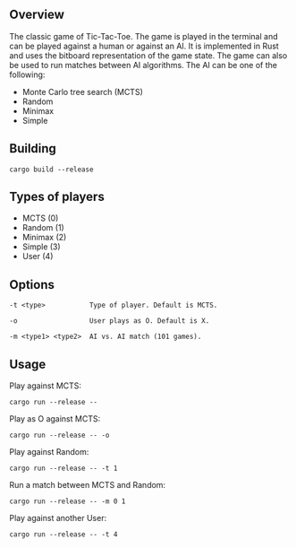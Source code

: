 Overview
--------
The classic game of Tic-Tac-Toe. The game is played in the terminal and can be played against a human or against an AI. It is implemented in Rust and uses the bitboard representation of the game state. The game can also be used to run matches between AI algorithms. The AI can be one of the following:
- Monte Carlo tree search (MCTS)
- Random
- Minimax
- Simple

Building
--------
```
cargo build --release
```

Types of players
------------
- MCTS (0)
- Random (1)
- Minimax (2)
- Simple (3)
- User (4)

Options
-------
```
-t <type>           Type of player. Default is MCTS.
```
```
-o                  User plays as O. Default is X.
```
```
-m <type1> <type2>  AI vs. AI match (101 games).
```

Usage
-------
Play against MCTS:
```
cargo run --release --
```
Play as O against MCTS:
```
cargo run --release -- -o
```
Play against Random:
```
cargo run --release -- -t 1
```
Run a match between MCTS and Random:
```
cargo run --release -- -m 0 1
```
Play against another User:
```
cargo run --release -- -t 4
```
